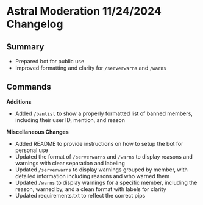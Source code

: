 # Astral Moderation 11/24/2024 Changelog

## Summary
- Prepared bot for public use
- Improved formatting and clarity for `/serverwarns` and `/warns`

## Commands

**Additions**
- Added `/banlist` to show a properly formatted list of banned members, including their user ID, mention, and reason

**Miscellaneous Changes**
- Added README to provide instructions on how to setup the bot for personal use
- Updated  the format of `/serverwarns` and `/warns` to display reasons and warnings with clear separation and labeling
- Updated `/serverwarns` to display warnings grouped by member, with detailed information including reasons and who warned them
- Updated `/warns` to display warnings for a specific member, including the reason, warned by, and a clean format with labels for clarity
- Updated requirements.txt to reflect the correct pips